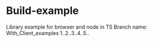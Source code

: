 # Build-example
Library example for browser and node in TS
Branch name: With_Client_examples
1..2..3..4..5..
